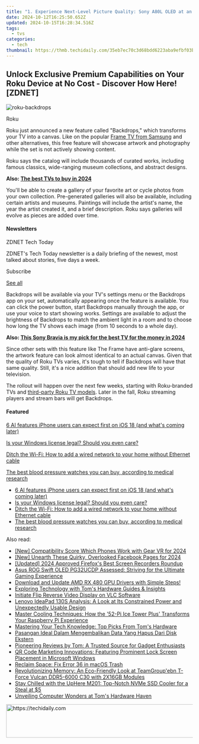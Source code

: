```yaml
---
title: "1. Experience Next-Level Picture Quality: Sony A80L OLED at an Unbeatable Price Below $2K - Exclusive Review by TechRadar"
date: 2024-10-12T16:25:50.652Z
updated: 2024-10-15T16:28:34.516Z
tags:
  - tvs
categories:
  - tech
thumbnail: https://thmb.techidaily.com/35eb7ec70c3d68bdd6223aba9efbf03bc030e84e65b3cf939f3e4c2fcf3f5d40.jpg
---
```


## Unlock Exclusive Premium Capabilities on Your Roku Device at No Cost - Discover How Here![ZDNET]

![roku-backdrops](https://www.zdnet.com/a/img/resize/ab06e5d79937bcd994ea807e04aece8be4cc8f5c/2024/09/04/03fa9e7c-68b9-43c6-ba8d-3958f358f014/backdrops-lifestyle-person.jpg?auto=webp&width=1280)

Roku

Roku just announced a new feature called "Backdrops," which transforms your TV into a canvas. Like on the popular [Frame TV from Samsung](https://www.zdnet.com/home-and-office/home-entertainment/samsung-frame-tv-2024-vs-2023-comparing-the-key-differences/) and other alternatives, this free feature will showcase artwork and photography while the set is not actively showing content.

Roku says the catalog will include thousands of curated works, including famous classics, wide-ranging museum collections, and abstract designs.

**Also: [The best TVs to buy in 2024](https://www.zdnet.com/home-and-office/home-entertainment/best-tv/)**

You'll be able to create a gallery of your favorite art or cycle photos from your own collection. Pre-generated galleries will also be available, including certain artists and museums. Paintings will include the artist's name, the year the artist created it, and a brief description. Roku says galleries will evolve as pieces are added over time. 

#### Newsletters

ZDNET Tech Today

ZDNET's Tech Today newsletter is a daily briefing of the newest, most talked about stories, five days a week.

 Subscribe

[See all](https://www.zdnet.com/newsletters/)

Backdrops will be available via your TV's settings menu or the Backdrops app on your set, automatically appearing once the feature is available. You can click the power button, start Backdrops manually through the app, or use your voice to start showing works. Settings are available to adjust the brightness of Backdrops to match the ambient light in a room and to choose how long the TV shows each image (from 10 seconds to a whole day).

**Also: [This Sony Bravia is my pick for the best TV for the money in 2024](https://www.zdnet.com/home-and-office/home-entertainment/this-sony-bravia-is-my-pick-for-the-best-tv-for-the-money-in-2024-and-its-on-sale-for-labor-day/)**

Since other sets with this feature like The Frame have anti-glare screens, the artwork feature can look almost identical to an actual canvas. Given that the quality of Roku TVs varies, it's tough to tell if Backdrops will have that same quality. Still, it's a nice addition that should add new life to your television.

The rollout will happen over the next few weeks, starting with Roku-branded TVs and [third-party Roku TV models](https://www.zdnet.com/home-and-office/home-entertainment/best-roku-tvs/#link={). Later in the fall, Roku streaming players and stream bars will get Backdrops.

#### Featured

[6 AI features iPhone users can expect first on iOS 18 (and what's coming later)](https://www.zdnet.com/article/6-ai-features-iphone-users-can-expect-first-on-ios-18-and-whats-coming-later/ "6 AI features iPhone users can expect first on iOS 18 (and what's coming later)")

[Is your Windows license legal? Should you even care?](https://www.zdnet.com/article/is-your-windows-license-legal-should-you-even-care/ "Is your Windows license legal? Should you even care?")

[Ditch the Wi-Fi: How to add a wired network to your home without Ethernet cable](https://www.zdnet.com/article/ditch-the-wi-fi-how-to-add-a-wired-network-to-your-home-without-ethernet-cable/ "Ditch the Wi-Fi: How to add a wired network to your home without Ethernet cable")

[The best blood pressure watches you can buy, according to medical research](https://www.zdnet.com/article/best-blood-pressure-watch/ "The best blood pressure watches you can buy, according to medical research")

* [6 AI features iPhone users can expect first on iOS 18 (and what's coming later)](https://www.zdnet.com/article/6-ai-features-iphone-users-can-expect-first-on-ios-18-and-whats-coming-later/ "6 AI features iPhone users can expect first on iOS 18 (and what's coming later)")
* [Is your Windows license legal? Should you even care?](https://www.zdnet.com/article/is-your-windows-license-legal-should-you-even-care/ "Is your Windows license legal? Should you even care?")
* [Ditch the Wi-Fi: How to add a wired network to your home without Ethernet cable](https://www.zdnet.com/article/ditch-the-wi-fi-how-to-add-a-wired-network-to-your-home-without-ethernet-cable/ "Ditch the Wi-Fi: How to add a wired network to your home without Ethernet cable")
* [The best blood pressure watches you can buy, according to medical research](https://www.zdnet.com/article/best-blood-pressure-watch/ "The best blood pressure watches you can buy, according to medical research")

<ins class="adsbygoogle"
     style="display:block"
     data-ad-format="autorelaxed"
     data-ad-client="ca-pub-7571918770474297"
     data-ad-slot="1223367746"></ins>

<ins class="adsbygoogle"
     style="display:block"
     data-ad-client="ca-pub-7571918770474297"
     data-ad-slot="8358498916"
     data-ad-format="auto"
     data-full-width-responsive="true"></ins>

<span class="atpl-alsoreadstyle">Also read:</span>
<div><ul>
<li><a href="https://fox-glue.techidaily.com/new-compatibility-score-which-phones-work-with-gear-vr-for-2024/"><u>[New] Compatibility Score Which Phones Work with Gear VR for 2024</u></a></li>
<li><a href="https://facebook-clips.techidaily.com/new-unearth-these-quirky-overlooked-facebook-pages-for-2024/"><u>[New] Unearth These Quirky, Overlooked Facebook Pages for 2024</u></a></li>
<li><a href="https://screen-sharing-recording.techidaily.com/updated-2024-approved-firefoxs-best-screen-recorders-roundup/"><u>[Updated] 2024 Approved Firefox's Best Screen Recorders Roundup</u></a></li>
<li><a href="https://hardware-reviews.techidaily.com/asus-rog-swift-oled-pg32ucdp-assessed-striving-for-the-ultimate-gaming-experience/"><u>Asus ROG Swift OLED PG32UCDP Assessed: Striving for the Ultimate Gaming Experience</u></a></li>
<li><a href="https://hardware-updates.techidaily.com/1722959310826-download-and-update-amd-rx-480-gpu-drivers-with-simple-steps/"><u>Download and Update AMD RX 480 GPU Drivers with Simple Steps!</u></a></li>
<li><a href="https://hardware-reviews.techidaily.com/exploring-technology-with-toms-hardware-guides-and-insights/"><u>Exploring Technology with Tom's Hardware Guides & Insights</u></a></li>
<li><a href="https://desktop-recording.techidaily.com/initiate-flip-reverse-video-display-on-vlc-software/"><u>Initiate Flip Reverse Video Display on VLC Software</u></a></li>
<li><a href="https://buynow-reviews.techidaily.com/lenovo-ideapad-130s-analysis-a-look-at-its-constrained-power-and-unexpectedly-usable-design/"><u>Lenovo IdeaPad 130S Analysis: A Look at Its Constrained Power and Unexpectedly Usable Design</u></a></li>
<li><a href="https://hardware-reviews.techidaily.com/master-cooling-techniques-how-the-52-pi-ice-tower-plus-transforms-your-raspberry-pi-experience/"><u>Master Cooling Techniques: How the '52-Pi Ice Tower Plus' Transforms Your Raspberry Pi Experience</u></a></li>
<li><a href="https://hardware-reviews.techidaily.com/mastering-your-tech-knowledge-top-picks-from-toms-hardware/"><u>Mastering Your Tech Knowledge: Top Picks From Tom's Hardware</u></a></li>
<li><a href="https://discover-exclusive.techidaily.com/pasangan-ideal-dalam-mengembalikan-data-yang-hapus-dari-disk-ekstern/"><u>Pasangan Ideal Dalam Mengembalikan Data Yang Hapus Dari Disk Ekstern</u></a></li>
<li><a href="https://hardware-reviews.techidaily.com/pioneering-reviews-by-tom-a-trusted-source-for-gadget-enthusiasts/"><u>Pioneering Reviews by Tom: A Trusted Source for Gadget Enthusiasts</u></a></li>
<li><a href="https://win-solutions.techidaily.com/qr-code-marketing-innovations-featuring-prominent-lock-screen-placement-in-microsoft-windows/"><u>QR Code Marketing Innovations: Featuring Prominent Lock Screen Placement in Microsoft Windows</u></a></li>
<li><a href="https://data-wizards.techidaily.com/reclaim-space-fix-error-36-in-macos-trash/"><u>Reclaim Space: Fix Error 36 in macOS Trash</u></a></li>
<li><a href="https://hardware-reviews.techidaily.com/revolutionizing-memory-an-eco-friendly-look-at-teamgroupebn-t-force-vulcan-ddr5-6000-c30-with-2x16gb-modules/"><u>Revolutionizing Memory: An Eco-Friendly Look at TeamGroup'ebn T-Force Vulcan DDR5-6000 C30 with 2X16GB Modules</u></a></li>
<li><a href="https://hardware-reviews.techidaily.com/1723341743302-stay-chilled-with-the-uphere-m201-top-notch-nvme-ssd-cooler-for-a-steal-at-5/"><u>Stay Chilled with the UpHere M201: Top-Notch NVMe SSD Cooler for a Steal at $5</u></a></li>
<li><a href="https://hardware-reviews.techidaily.com/unveiling-computer-wonders-at-toms-hardware-haven/"><u>Unveiling Computer Wonders at Tom's Hardware Haven</u></a></li>
</ul></div>

<!-- affiliate ads begin -->
<a href="https://appsumo.8odi.net/c/5597632/2082542/7443" target="_top" id="2082542">
  <img src="//a.impactradius-go.com/display-ad/7443-2082542" border="0" alt="https://techidaily.com" width="728" height="90"/>
</a>
<img height="0" width="0" src="https://appsumo.8odi.net/i/5597632/2082542/7443" style="position:absolute;visibility:hidden;" border="0" />
<!-- affiliate ads end -->


